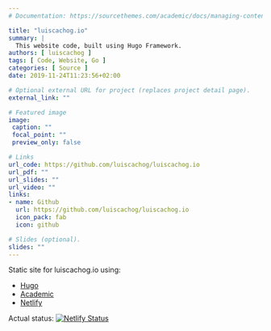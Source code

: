 ```yaml
---
# Documentation: https://sourcethemes.com/academic/docs/managing-content/

title: "luiscachog.io"
summary: |
  This website code, built using Hugo Framework.
authors: [ luiscachog ]
tags: [ Code, Website, Go ]
categories: [ Source ]
date: 2019-11-24T11:23:56+02:00

# Optional external URL for project (replaces project detail page).
external_link: ""

# Featured image
image:
 caption: ""
 focal_point: ""
 preview_only: false

# Links
url_code: https://github.com/luiscachog/luiscachog.io
url_pdf: ""
url_slides: ""
url_video: ""
links:
- name: Github
  url: https://github.com/luiscachog/luiscachog.io
  icon_pack: fab
  icon: github

# Slides (optional).
slides: ""
---
```


Static site for luiscachog.io using:

- [Hugo](http://gohugo.io/)
- [Academic](https://sourcethemes.com/academic/)
- [Netlify](https://netlify.com)

Actual status:
[![Netlify Status](https://api.netlify.com/api/v1/badges/ee03253e-7d3e-45ab-83b6-979d6963dfeb/deploy-status)](https://app.netlify.com/sites/luiscachog-io/deploys)
